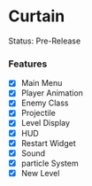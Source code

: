 # Curtain

Status: Pre-Release

### Features
- [x] Main Menu
- [x] Player Animation
- [x] Enemy Class
- [x] Projectile
- [x] Level Display
- [x] HUD
- [x] Restart Widget
- [x] Sound
- [x] particle System
- [x] New Level
